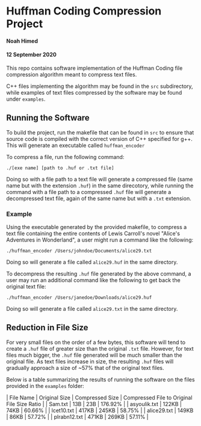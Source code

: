 # Huffman Coding Compression Project
#### Noah Himed
#### 12 September 2020

This repo contains software implementation of the Huffman Coding
file compression algorithm meant to compress text files.

C++ files implementing the algorithm may be found in the `src` 
subdirectory, while examples of text files compressed by the software 
may be found under `examples`. 

## Running the Software

To build the project, run the makefile that can be found in `src` to ensure 
that source code is compiled with the correct version of C++ specified for g++.
This will generate an executable called `huffman_encoder`

To compress a file, run the following command:

	./[exe name] [path to .huf or .txt file]

Doing so with a file path to a text file will generate a compressed file 
(same name but with the extension `.huf`) in the same direcotory, while 
running the command with a file path to a compressed `.huf` file will generate a 
decompressed text file, again of the same name but with a `.txt` extension.

### Example

Using the executable generated by the provided makefile, to compress a text file
containing the entire contents of Lewis Carroll's novel "Alice's Adventures in Wonderland", 
a user might run a command like the following:

	./huffman_encoder /Users/johndoe/Documents/alice29.txt

Doing so will generate a file called `alice29.huf` in the same directory. 

To decompress the resulting `.huf` file generated by the above command, a user may run an additional
command like the following to get back the original text file:

	./huffman_encoder /Users/janedoe/Downloads/alice29.huf

Doing so will generate a file called `alice29.txt` in the same directory.

## Reduction in File Size

For very small files on the order of a few bytes, this software will tend to create a `.huf` file
of greater size than the original `.txt` file. However, for text files much bigger, the `.huf` file generated
will be much smaller than the original file. As text files increase in size, the resulting `.huf` files will
gradually approach a size of ~57% that of the original text files.

Below is a table summarizing the results of running the software on the files provided in the `examples` folder:

| File Name | Original Size | Compressed Size | Compressed File to Original File Size Ratio |
| Sam.txt | 13B | 23B | 176.92% |
| asyoulik.txt | 122KB | 74KB | 60.66% |
| lcet10.txt | 417KB | 245KB | 58.75% |
| alice29.txt | 149KB | 86KB | 57.72% |
| plrabn12.txt | 471KB | 269KB | 57.11% |

